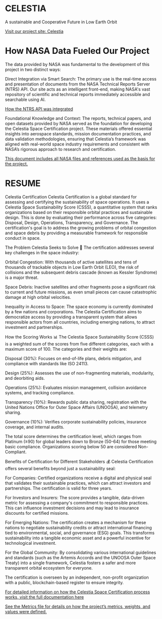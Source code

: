 # CELESTIA
A sustainable and Cooperative Future in Low Earth Orbit

[Visit our project site: Celestia](https://www.celestialeoprotocol.earth/)

# How NASA Data Fueled Our Project
The data provided by NASA was fundamental to the development of this project in two distinct ways:

Direct Integration via Smart Search: The primary use is the real-time access and presentation of documents from the NASA Technical Reports Server (NTRS) API. Our site acts as an intelligent front-end, making NASA's vast repository of scientific and technical reports immediately accessible and searchable using AI.

[How the NTRS API was integrated](Smart%20Search%20for%20NASA%20-%20Technical%20Reports.pdf)


Foundational Knowledge and Context: The reports, technical papers, and open datasets provided by NASA served as the foundation for developing the Celestia Space Certification project. These materials offered essential insights into aerospace standards, mission documentation practices, and data validation methodologies, ensuring that Celestia’s framework was aligned with real-world space industry requirements and consistent with NASA’s rigorous approach to research and certification.

[This document includes all NASA files and references used as the basis for the project.](Appendix%20A%20—%20Regulatory%20&%20Technical%20References.pdf)

# RESUME
Celestia Certification
Celestia Certification is a global standard for assessing and certifying the sustainability of space operations. It uses a Celestia Space Sustainability Score (CSSS), a quantitative system that ranks organizations based on their responsible orbital practices and sustainable design. This is done by evaluating their performance across five categories: Disposal, Design, Operations, Transparency, and Governance. The certification's goal is to address the growing problems of orbital congestion and space debris by providing a measurable framework for responsible conduct in space.

The Problem Celestia Seeks to Solve 🚀
The certification addresses several key challenges in the space industry:

Orbital Congestion: With thousands of active satellites and tens of thousands of trackable objects in Low Earth Orbit (LEO), the risk of collisions and the subsequent debris cascade (known as Kessler Syndrome) is a major threat.

Space Debris: Inactive satellites and other fragments pose a significant risk to current and future missions, as even small pieces can cause catastrophic damage at high orbital velocities.

Inequality in Access to Space: The space economy is currently dominated by a few nations and corporations. The Celestia Certification aims to democratize access by providing a transparent system that allows responsible actors from all countries, including emerging nations, to attract investment and partnerships.

How the Scoring Works 📊
The Celestia Space Sustainability Score (CSSS) is a weighted sum of the scores from five different categories, each with a maximum score of 100. The categories and their weights are:

Disposal (30%): Focuses on end-of-life plans, debris mitigation, and compliance with standards like ISO 24113.

Design (25%): Assesses the use of non-fragmenting materials, modularity, and deorbiting aids.

Operations (25%): Evaluates mission management, collision avoidance systems, and tracking compliance.

Transparency (10%): Rewards public data sharing, registration with the United Nations Office for Outer Space Affairs (UNOOSA), and telemetry sharing.

Governance (10%): Verifies corporate sustainability policies, insurance coverage, and internal audits.

The total score determines the certification level, which ranges from Platinum (≥90) for global leaders down to Bronze (50-64) for those meeting basic compliance. Organizations scoring below 50 are considered Non-Compliant.

Benefits of Certification for Different Stakeholders 💰
Celestia Certification offers several benefits beyond just a sustainability seal:

For Companies: Certified organizations receive a digital and physical seal that validates their sustainable practices, which can attract investors and partnerships. The certification is valid for three years.

For Investors and Insurers: The score provides a tangible, data-driven metric for assessing a company's commitment to responsible practices. This can influence investment decisions and may lead to insurance discounts for certified missions.

For Emerging Nations: The certification creates a mechanism for these nations to negotiate sustainability credits or attract international financing tied to environmental, social, and governance (ESG) goals. This transforms sustainability into a tangible economic asset and a powerful incentive for technological investment.

For the Global Community: By consolidating various international guidelines and standards (such as the Artemis Accords and the UNOOSA Outer Space Treaty) into a single framework, Celestia fosters a safer and more transparent orbital ecosystem for everyone.

The certification is overseen by an independent, non-profit organization with a public, blockchain-based register to ensure integrity.

[For detailed information on how the Celestia Space Certification process works, visit the full documentation here](Celestia%20Certification%20A%20Global%20Standard%20for%20Sustainable%20Space%20Operations.pdf)

[See the Metrics file for details on how the project’s metrics, weights, and values were defined.](Appendix%20B%20-%20Metrics.pdf)

